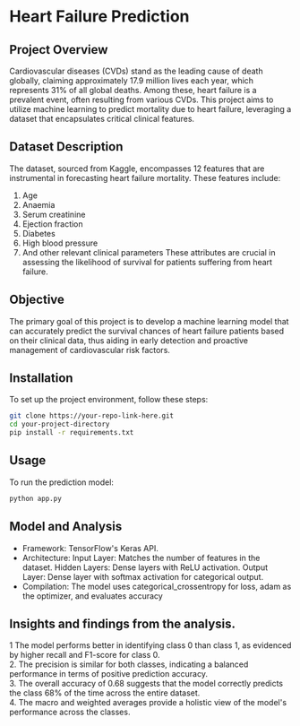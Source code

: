# Heart Failure Prediction

## Project Overview
Cardiovascular diseases (CVDs) stand as the leading cause of death globally, claiming approximately 17.9 million lives each year, which represents 31% of all global deaths. Among these, heart failure is a prevalent event, often resulting from various CVDs. This project aims to utilize machine learning to predict mortality due to heart failure, leveraging a dataset that encapsulates critical clinical features.

## Dataset Description
The dataset, sourced from Kaggle, encompasses 12 features that are instrumental in forecasting heart failure mortality. These features include:
1. Age  
2. Anaemia
3. Serum creatinine
4. Ejection fraction
5. Diabetes
6. High blood pressure
7. And other relevant clinical parameters
These attributes are crucial in assessing the likelihood of survival for patients suffering from heart failure.

## Objective
The primary goal of this project is to develop a machine learning model that can accurately predict the survival chances of heart failure patients based on their clinical data, thus aiding in early detection and proactive management of cardiovascular risk factors.

## Installation
To set up the project environment, follow these steps:

```bash
git clone https://your-repo-link-here.git
cd your-project-directory
pip install -r requirements.txt
```

## Usage
To run the prediction model:
```bash
python app.py
```

## Model and Analysis
- Framework: TensorFlow's Keras API.
- Architecture:
    Input Layer: Matches the number of features in the dataset.
    Hidden Layers: Dense layers with ReLU activation.
    Output Layer: Dense layer with softmax activation for categorical output.
- Compilation: The model uses categorical_crossentropy for loss, adam as the optimizer, and evaluates accuracy

## Insights and findings from the analysis.
1 The model performs better in identifying class 0 than class 1, as evidenced by higher recall and F1-score for class 0.  
2. The precision is similar for both classes, indicating a balanced performance in terms of positive prediction accuracy.  
3. The overall accuracy of 0.68 suggests that the model correctly predicts the class 68% of the time across the entire dataset.  
4. The macro and weighted averages provide a holistic view of the model's performance across the classes.  


